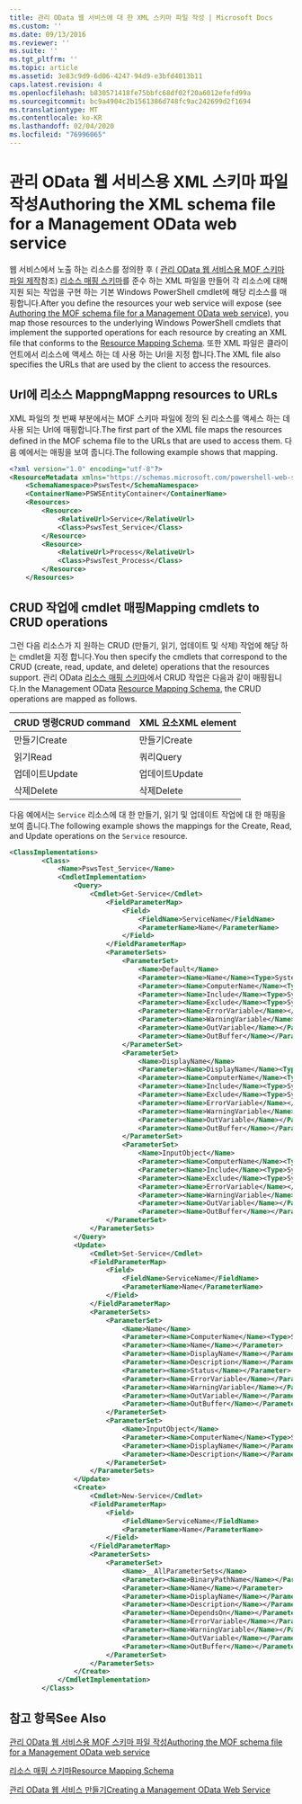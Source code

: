 ```yaml
---
title: 관리 OData 웹 서비스에 대 한 XML 스키마 파일 작성 | Microsoft Docs
ms.custom: ''
ms.date: 09/13/2016
ms.reviewer: ''
ms.suite: ''
ms.tgt_pltfrm: ''
ms.topic: article
ms.assetid: 3e83c9d9-6d06-4247-94d9-e3bfd4013b11
caps.latest.revision: 4
ms.openlocfilehash: b830571418fe75bbfc68df02f20a6012efefd99a
ms.sourcegitcommit: bc9a4904c2b1561386d748fc9ac242699d2f1694
ms.translationtype: MT
ms.contentlocale: ko-KR
ms.lasthandoff: 02/04/2020
ms.locfileid: "76996065"
---
```

# <a name="authoring-the-xml-schema-file-for-a-management-odata-web-service"></a><span data-ttu-id="f5ca5-102">관리 OData 웹 서비스용 XML 스키마 파일 작성</span><span class="sxs-lookup"><span data-stu-id="f5ca5-102">Authoring the XML schema file for a Management OData web service</span></span>

<span data-ttu-id="f5ca5-103">웹 서비스에서 노출 하는 리소스를 정의한 후 ( [관리 OData 웹 서비스용 MOF 스키마 파일 제작](./authoring-the-mof-schema-file-for-a-management-odata-web-service.md)참조) [리소스 매핑 스키마](./resource-mapping-schema.md)를 준수 하는 XML 파일을 만들어 각 리소스에 대해 지원 되는 작업을 구현 하는 기본 Windows PowerShell cmdlet에 해당 리소스를 매핑합니다.</span><span class="sxs-lookup"><span data-stu-id="f5ca5-103">After you define the resources your web service will expose (see [Authoring the MOF schema file for a Management OData web service](./authoring-the-mof-schema-file-for-a-management-odata-web-service.md)), you map those resources to the underlying Windows PowerShell cmdlets that implement the supported operations for each resource by creating an XML file that conforms to the [Resource Mapping Schema](./resource-mapping-schema.md).</span></span> <span data-ttu-id="f5ca5-104">또한 XML 파일은 클라이언트에서 리소스에 액세스 하는 데 사용 하는 Url을 지정 합니다.</span><span class="sxs-lookup"><span data-stu-id="f5ca5-104">The XML file also specifies the URLs that are used by the client to access the resources.</span></span>

## <a name="mappng-resources-to-urls"></a><span data-ttu-id="f5ca5-105">Url에 리소스 Mappng</span><span class="sxs-lookup"><span data-stu-id="f5ca5-105">Mappng resources to URLs</span></span>

<span data-ttu-id="f5ca5-106">XML 파일의 첫 번째 부분에서는 MOF 스키마 파일에 정의 된 리소스를 액세스 하는 데 사용 되는 Url에 매핑합니다.</span><span class="sxs-lookup"><span data-stu-id="f5ca5-106">The first part of the XML file maps the resources defined in the MOF schema file to the URLs that are used to access them.</span></span> <span data-ttu-id="f5ca5-107">다음 예에서는 매핑을 보여 줍니다.</span><span class="sxs-lookup"><span data-stu-id="f5ca5-107">The following example shows that mapping.</span></span>

```xml
<?xml version="1.0" encoding="utf-8"?>
<ResourceMetadata xmlns="https://schemas.microsoft.com/powershell-web-services/2010/09">
    <SchemaNamespace>PswsTest</SchemaNamespace>
    <ContainerName>PSWSEntityContainer</ContainerName>
    <Resources>
        <Resource>
            <RelativeUrl>Service</RelativeUrl>
            <Class>PswsTest_Service</Class>
        </Resource>
        <Resource>
            <RelativeUrl>Process</RelativeUrl>
            <Class>PswsTest_Process</Class>
        </Resource>
    </Resources>
```

## <a name="mapping-cmdlets-to-crud-operations"></a><span data-ttu-id="f5ca5-108">CRUD 작업에 cmdlet 매핑</span><span class="sxs-lookup"><span data-stu-id="f5ca5-108">Mapping cmdlets to CRUD operations</span></span>

<span data-ttu-id="f5ca5-109">그런 다음 리소스가 지 원하는 CRUD (만들기, 읽기, 업데이트 및 삭제) 작업에 해당 하는 cmdlet을 지정 합니다.</span><span class="sxs-lookup"><span data-stu-id="f5ca5-109">You then specify the cmdlets that correspond to the CRUD (create, read, update, and delete) operations that the resources support.</span></span> <span data-ttu-id="f5ca5-110">관리 OData [리소스 매핑 스키마](./resource-mapping-schema.md)에서 CRUD 작업은 다음과 같이 매핑됩니다.</span><span class="sxs-lookup"><span data-stu-id="f5ca5-110">In the Management OData [Resource Mapping Schema](./resource-mapping-schema.md), the CRUD operations are mapped as follows.</span></span>

|<span data-ttu-id="f5ca5-111">CRUD 명령</span><span class="sxs-lookup"><span data-stu-id="f5ca5-111">CRUD command</span></span>|<span data-ttu-id="f5ca5-112">XML 요소</span><span class="sxs-lookup"><span data-stu-id="f5ca5-112">XML element</span></span>|
|------------------|-----------------|
|<span data-ttu-id="f5ca5-113">만들기</span><span class="sxs-lookup"><span data-stu-id="f5ca5-113">Create</span></span>|<span data-ttu-id="f5ca5-114">만들기</span><span class="sxs-lookup"><span data-stu-id="f5ca5-114">Create</span></span>|
|<span data-ttu-id="f5ca5-115">읽기</span><span class="sxs-lookup"><span data-stu-id="f5ca5-115">Read</span></span>|<span data-ttu-id="f5ca5-116">쿼리</span><span class="sxs-lookup"><span data-stu-id="f5ca5-116">Query</span></span>|
|<span data-ttu-id="f5ca5-117">업데이트</span><span class="sxs-lookup"><span data-stu-id="f5ca5-117">Update</span></span>|<span data-ttu-id="f5ca5-118">업데이트</span><span class="sxs-lookup"><span data-stu-id="f5ca5-118">Update</span></span>|
|<span data-ttu-id="f5ca5-119">삭제</span><span class="sxs-lookup"><span data-stu-id="f5ca5-119">Delete</span></span>|<span data-ttu-id="f5ca5-120">삭제</span><span class="sxs-lookup"><span data-stu-id="f5ca5-120">Delete</span></span>|

<span data-ttu-id="f5ca5-121">다음 예에서는 `Service` 리소스에 대 한 만들기, 읽기 및 업데이트 작업에 대 한 매핑을 보여 줍니다.</span><span class="sxs-lookup"><span data-stu-id="f5ca5-121">The following example shows the mappings for the Create, Read, and Update operations on the `Service` resource.</span></span>

```xml
<ClassImplementations>
        <Class>
            <Name>PswsTest_Service</Name>
            <CmdletImplementation>
                <Query>
                    <Cmdlet>Get-Service</Cmdlet>
                        <FieldParameterMap>
                            <Field>
                                <FieldName>ServiceName</FieldName>
                                <ParameterName>Name</ParameterName>
                            </Field>
                        </FieldParameterMap>
                        <ParameterSets>
                            <ParameterSet>
                                <Name>Default</Name>
                                <Parameter><Name>Name</Name><Type>System.String[]</Type></Parameter>
                                <Parameter><Name>ComputerName</Name><Type>System.String[]</Type></Parameter>
                                <Parameter><Name>Include</Name><Type>System.String[]</Type></Parameter>
                                <Parameter><Name>Exclude</Name><Type>System.String[]</Type></Parameter>
                                <Parameter><Name>ErrorVariable</Name></Parameter>
                                <Parameter><Name>WarningVariable</Name></Parameter>
                                <Parameter><Name>OutVariable</Name></Parameter>
                                <Parameter><Name>OutBuffer</Name></Parameter>
                            </ParameterSet>
                            <ParameterSet>
                                <Name>DisplayName</Name>
                                <Parameter><Name>DisplayName</Name><Type>System.String[]</Type></Parameter>
                                <Parameter><Name>ComputerName</Name><Type>System.String[]</Type></Parameter>
                                <Parameter><Name>Include</Name><Type>System.String[]</Type></Parameter>
                                <Parameter><Name>Exclude</Name><Type>System.String[]</Type></Parameter>
                                <Parameter><Name>ErrorVariable</Name></Parameter>
                                <Parameter><Name>WarningVariable</Name></Parameter>
                                <Parameter><Name>OutVariable</Name></Parameter>
                                <Parameter><Name>OutBuffer</Name></Parameter>
                            </ParameterSet>
                            <ParameterSet>
                                <Name>InputObject</Name>
                                <Parameter><Name>ComputerName</Name><Type>System.String[]</Type></Parameter>
                                <Parameter><Name>Include</Name><Type>System.String[]</Type></Parameter>
                                <Parameter><Name>Exclude</Name><Type>System.String[]</Type></Parameter>
                                <Parameter><Name>ErrorVariable</Name></Parameter>
                                <Parameter><Name>WarningVariable</Name></Parameter>
                                <Parameter><Name>OutVariable</Name></Parameter>
                                <Parameter><Name>OutBuffer</Name></Parameter>
                        </ParameterSet>
                    </ParameterSets>
                </Query>
                <Update>
                    <Cmdlet>Set-Service</Cmdlet>
                    <FieldParameterMap>
                        <Field>
                            <FieldName>ServiceName</FieldName>
                            <ParameterName>Name</ParameterName>
                        </Field>
                    </FieldParameterMap>
                    <ParameterSets>
                        <ParameterSet>
                            <Name>Name</Name>
                            <Parameter><Name>ComputerName</Name><Type>System.String[]</Type></Parameter>
                            <Parameter><Name>Name</Name></Parameter>
                            <Parameter><Name>DisplayName</Name></Parameter>
                            <Parameter><Name>Description</Name></Parameter>
                            <Parameter><Name>Status</Name></Parameter>
                            <Parameter><Name>ErrorVariable</Name></Parameter>
                            <Parameter><Name>WarningVariable</Name></Parameter>
                            <Parameter><Name>OutVariable</Name></Parameter>
                            <Parameter><Name>OutBuffer</Name></Parameter>
                        </ParameterSet>
                        <ParameterSet>
                            <Name>InputObject</Name>
                            <Parameter><Name>ComputerName</Name><Type>System.String[]</Type></Parameter>
                            <Parameter><Name>DisplayName</Name></Parameter>
                            <Parameter><Name>Description</Name></Parameter>
                        </ParameterSet>
                    </ParameterSets>
                </Update>
                <Create>
                    <Cmdlet>New-Service</Cmdlet>
                    <FieldParameterMap>
                        <Field>
                            <FieldName>ServiceName</FieldName>
                            <ParameterName>Name</ParameterName>
                        </Field>
                    </FieldParameterMap>
                    <ParameterSets>
                        <ParameterSet>
                            <Name>__AllParameterSets</Name>
                            <Parameter><Name>BinaryPathName</Name></Parameter>
                            <Parameter><Name>Name</Name></Parameter>
                            <Parameter><Name>DisplayName</Name></Parameter>
                            <Parameter><Name>Description</Name></Parameter>
                            <Parameter><Name>DependsOn</Name></Parameter>
                            <Parameter><Name>ErrorVariable</Name></Parameter>
                            <Parameter><Name>WarningVariable</Name></Parameter>
                            <Parameter><Name>OutVariable</Name></Parameter>
                            <Parameter><Name>OutBuffer</Name></Parameter>
                        </ParameterSet>
                    </ParameterSets>
                </Create>
            </CmdletImplementation>
        </Class>
```

## <a name="see-also"></a><span data-ttu-id="f5ca5-122">참고 항목</span><span class="sxs-lookup"><span data-stu-id="f5ca5-122">See Also</span></span>

[<span data-ttu-id="f5ca5-123">관리 OData 웹 서비스용 MOF 스키마 파일 작성</span><span class="sxs-lookup"><span data-stu-id="f5ca5-123">Authoring the MOF schema file for a Management OData web service</span></span>](./authoring-the-mof-schema-file-for-a-management-odata-web-service.md)

[<span data-ttu-id="f5ca5-124">리소스 매핑 스키마</span><span class="sxs-lookup"><span data-stu-id="f5ca5-124">Resource Mapping Schema</span></span>](./resource-mapping-schema.md)

[<span data-ttu-id="f5ca5-125">관리 OData 웹 서비스 만들기</span><span class="sxs-lookup"><span data-stu-id="f5ca5-125">Creating a Management OData Web Service</span></span>](./creating-a-management-odata-web-service.md)